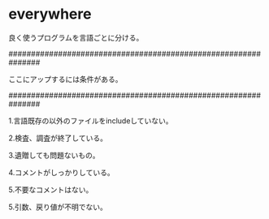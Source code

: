 # everywhere

良く使うプログラムを言語ごとに分ける。

###############################################################

ここにアップするには条件がある。

###############################################################

1.言語既存の以外のファイルをincludeしていない。

2.検査、調査が終了している。

3.遺贈しても問題ないもの。

4.コメントがしっかりしている。

5.不要なコメントはない。

5.引数、戻り値が不明でない。
